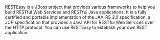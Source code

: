 RESTEasy is a JBoss project that provides various frameworks to help you build RESTful Web Services and RESTful Java applications. It is a fully certified and portable implementation of the JAX-RS 2.0 specification, a JCP specification that provides a Java API for RESTful Web Services over the HTTP protocol.
You can use RESTEasy to establish your own REST application.

